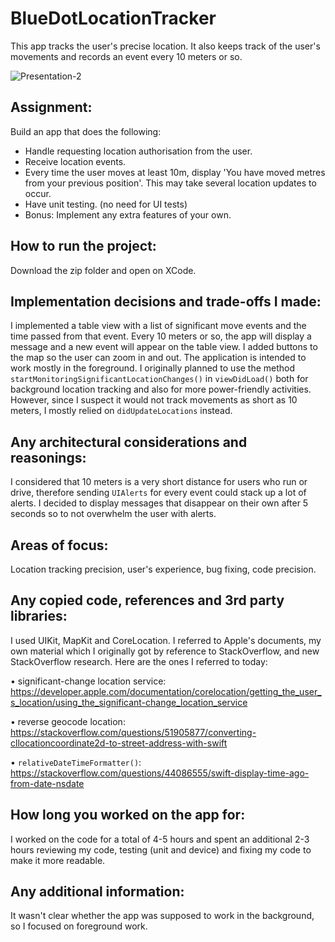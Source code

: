 # BlueDotLocationTracker
This app tracks the user's precise location. It also keeps track of the user's movements and records an event every 10 meters or so.

![Presentation-2](https://user-images.githubusercontent.com/89708428/162340674-b67a92a8-586f-4dc9-9f57-483e1dac54f7.gif)

## Assignment:

Build an app that does the following:

* Handle requesting location authorisation from the user.
* Receive location events.
* Every time the user moves at least 10m, display 'You have moved <number of metres > metres from your previous position'. This may take several location updates to occur.
* Have unit testing. (no need for UI tests)
* Bonus: Implement any extra features of your own.

## How to run the project:

Download the zip folder and open on XCode.

## Implementation decisions and trade-offs I made:

I implemented a table view with a list of significant move events and the time passed from that event. Every 10 meters or so, the app will display a message and a new event will appear on the table view. I added buttons to the map so the user can zoom in and out. The application is intended to work mostly in the foreground.
I originally planned to use the method ``startMonitoringSignificantLocationChanges()`` in ``viewDidLoad()`` both for background location tracking and also for more power-friendly activities. However, since I suspect it would not track movements as short as 10 meters, I mostly relied on ``didUpdateLocations`` instead.


## Any architectural considerations and reasonings:

I considered that 10 meters is a very short distance for users who run or drive, therefore sending ``UIAlerts`` for every event could stack up a lot of alerts. I decided to display messages that disappear on their own after 5 seconds so to not overwhelm the user with alerts. 


## Areas of focus:

Location tracking precision, user's experience, bug fixing, code precision.


## Any copied code, references and 3rd party libraries:

I used UIKit, MapKit and CoreLocation. I referred to Apple's documents, my own material which I originally got by reference to StackOverflow, and new StackOverflow research. Here are the ones I referred to today:

• significant-change location service: https://developer.apple.com/documentation/corelocation/getting_the_user_s_location/using_the_significant-change_location_service

• reverse geocode location: https://stackoverflow.com/questions/51905877/converting-cllocationcoordinate2d-to-street-address-with-swift

• ``relativeDateTimeFormatter()``: https://stackoverflow.com/questions/44086555/swift-display-time-ago-from-date-nsdate


## How long you worked on the app for:

I worked on the code for a total of 4-5 hours and spent an additional 2-3 hours reviewing my code, testing (unit and device) and fixing my code to make it more readable.

## Any additional information:

It wasn't clear whether the app was supposed to work in the background, so I focused on foreground work.
